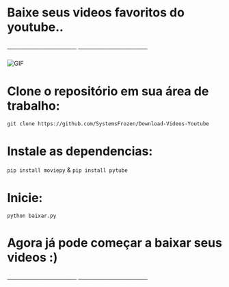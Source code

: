 #                                                       


 
# Baixe seus videos favoritos do youtube..

### ──────────────   ──────────────

<img align="center" alt="GIF" src="https://cdn.discordapp.com/attachments/781267651900342283/784199267279437824/gif-icons-menu-transition-animations-download.gif" />


# Clone o repositório em sua área de trabalho:
`git clone https://github.com/SystemsFrozen/Download-Videos-Youtube`

# Instale as dependencias:
`pip install moviepy` & `pip install pytube`

# Inicie:
`python baixar.py`

# Agora já pode começar a baixar seus videos :)

### ──────────────   ──────────────
